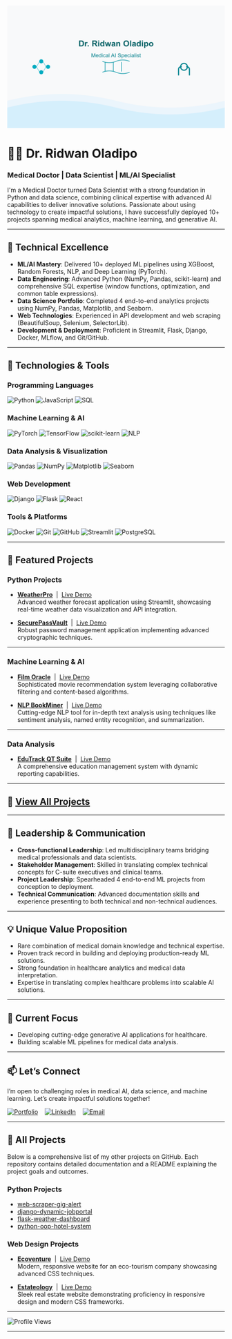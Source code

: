 ![Header](medical-ai-banner.png)

# 👨‍⚕️ Dr. Ridwan Oladipo  
### Medical Doctor | Data Scientist | ML/AI Specialist  

I'm a Medical Doctor turned Data Scientist with a strong foundation in Python and data science, combining clinical expertise with advanced AI capabilities to deliver innovative solutions. Passionate about using technology to create impactful solutions, I have successfully deployed 10+ projects spanning medical analytics, machine learning, and generative AI.

---

## 🔬 **Technical Excellence**
- **ML/AI Mastery**: Delivered 10+ deployed ML pipelines using XGBoost, Random Forests, NLP, and Deep Learning (PyTorch).  
- **Data Engineering**: Advanced Python (NumPy, Pandas, scikit-learn) and comprehensive SQL expertise (window functions, optimization, and common table expressions).  
- **Data Science Portfolio**: Completed 4 end-to-end analytics projects using NumPy, Pandas, Matplotlib, and Seaborn.  
- **Web Technologies**: Experienced in API development and web scraping (BeautifulSoup, Selenium, SelectorLib).  
- **Development & Deployment**: Proficient in Streamlit, Flask, Django, Docker, MLflow, and Git/GitHub.  

---

## 🔧 **Technologies & Tools**
### **Programming Languages**
![Python](https://img.shields.io/badge/-Python-3776AB?logo=python&logoColor=white)
![JavaScript](https://img.shields.io/badge/-JavaScript-F7DF1E?logo=javascript&logoColor=black)
![SQL](https://img.shields.io/badge/-SQL-4479A1?logo=sqlite&logoColor=white)

### **Machine Learning & AI**
![PyTorch](https://img.shields.io/badge/-PyTorch-EE4C2C?logo=pytorch&logoColor=white)
![TensorFlow](https://img.shields.io/badge/-TensorFlow-FF6F00?logo=tensorflow&logoColor=white)
![scikit-learn](https://img.shields.io/badge/-scikit--learn-F7931E?logo=scikit-learn&logoColor=black)
![NLP](https://img.shields.io/badge/-Natural%20Language%20Processing-4285F4?logo=google&logoColor=white)

### **Data Analysis & Visualization**
![Pandas](https://img.shields.io/badge/-Pandas-150458?logo=pandas&logoColor=white)
![NumPy](https://img.shields.io/badge/-NumPy-013243?logo=numpy&logoColor=white)
![Matplotlib](https://img.shields.io/badge/-Matplotlib-11557C?logo=matplotlib&logoColor=white)
![Seaborn](https://img.shields.io/badge/-Seaborn-00BFFF?logo=seaborn&logoColor=white)

### **Web Development**
![Django](https://img.shields.io/badge/-Django-092E20?logo=django&logoColor=white)
![Flask](https://img.shields.io/badge/-Flask-000000?logo=flask&logoColor=white)
![React](https://img.shields.io/badge/-React-61DAFB?logo=react&logoColor=black)

### **Tools & Platforms**
![Docker](https://img.shields.io/badge/-Docker-2496ED?logo=docker&logoColor=white)
![Git](https://img.shields.io/badge/-Git-F05032?logo=git&logoColor=white)
![GitHub](https://img.shields.io/badge/-GitHub-181717?logo=github&logoColor=white)
![Streamlit](https://img.shields.io/badge/-Streamlit-FF4B4B?logo=streamlit&logoColor=white)
![PostgreSQL](https://img.shields.io/badge/-PostgreSQL-336791?logo=postgresql&logoColor=white)

---

## 🚀 **Featured Projects**

### **Python Projects**
- **[WeatherPro](https://github.com/dr-ridwanoladipo/WeatherPro)** &nbsp;|&nbsp; [Live Demo](https://weatherpro-by-drridwan.streamlit.app)
<br>Advanced weather forecast application using Streamlit, showcasing real-time weather data visualization and API integration.

- **[SecurePassVault](https://github.com/dr-ridwanoladipo/SecurePassVault)** &nbsp;|&nbsp; [Live Demo](https://securevaults-by-drridwan.streamlit.app)
<br>Robust password management application implementing advanced cryptographic techniques.

---

### **Machine Learning & AI**
- **[Film Oracle](https://github.com/dr-ridwanoladipo/film-oracle)** &nbsp;|&nbsp; [Live Demo](https://film-oracle-by-drridwan.streamlit.app)
<br>Sophisticated movie recommendation system leveraging collaborative filtering and content-based algorithms.

- **[NLP BookMiner](https://github.com/dr-ridwanoladipo/NLP-BookMiner)** &nbsp;|&nbsp; [Live Demo](https://nlp-bookminer-by-drridwan.streamlit.app)
<br>Cutting-edge NLP tool for in-depth text analysis using techniques like sentiment analysis, named entity recognition, and summarization.

---

### **Data Analysis**
- **[EduTrack QT Suite](https://github.com/dr-ridwanoladipo/edutrack-qt-suite)** &nbsp;|&nbsp; [Live Demo](https://edutrack-qt-by-drridwan.streamlit.app)
<br>A comprehensive education management system with dynamic reporting capabilities.

---

## 🔗 [View All Projects](#all-projects)  

---

## 👥 **Leadership & Communication**
- **Cross-functional Leadership**: Led multidisciplinary teams bridging medical professionals and data scientists.  
- **Stakeholder Management**: Skilled in translating complex technical concepts for C-suite executives and clinical teams.  
- **Project Leadership**: Spearheaded 4 end-to-end ML projects from conception to deployment.  
- **Technical Communication**: Advanced documentation skills and experience presenting to both technical and non-technical audiences.  

---

## 💡 **Unique Value Proposition**
- Rare combination of medical domain knowledge and technical expertise.  
- Proven track record in building and deploying production-ready ML solutions.  
- Strong foundation in healthcare analytics and medical data interpretation.  
- Expertise in translating complex healthcare problems into scalable AI solutions.  

---

## 🔮 **Current Focus**
- Developing cutting-edge generative AI applications for healthcare.  
- Building scalable ML pipelines for medical data analysis.  

---

## 📫 **Let’s Connect**
I’m open to challenging roles in medical AI, data science, and machine learning. Let’s create impactful solutions together!

[![Portfolio](https://img.shields.io/badge/-Portfolio-brightgreen?style=flat-square&logo=web)](https://your-portfolio-link.com)
&nbsp;&nbsp;&nbsp;[![LinkedIn](https://img.shields.io/badge/-LinkedIn-blue?style=flat-square&logo=linkedin)](https://linkedin.com/in/your-profile)
&nbsp;&nbsp;&nbsp;[![Email](https://img.shields.io/badge/-Email-red?style=flat-square&logo=gmail)](mailto:your-email@example.com)

---

## <a name="all-projects"></a> 📂 **All Projects**
Below is a comprehensive list of my other projects on GitHub. Each repository contains detailed documentation and a README explaining the project goals and outcomes.

### **Python Projects**
- [web-scraper-gig-alert](https://github.com/dr-ridwanoladipo/web-scraper-gig-alert)  
- [django-dynamic-jobportal](https://github.com/dr-ridwanoladipo/django-dynamic-jobportal)  
- [flask-weather-dashboard](https://github.com/dr-ridwanoladipo/flask-weather-dashboard)  
- [python-oop-hotel-system](https://github.com/dr-ridwanoladipo/python-oop-hotel-system)  

### **Web Design Projects**
- **[Ecoventure](https://github.com/dr-ridwanoladipo/Ecoventure)** &nbsp;|&nbsp; [Live Demo](https://ecoventure-by-drridwan.netlify.app)
<br>Modern, responsive website for an eco-tourism company showcasing advanced CSS techniques.

- **[Estateology](https://github.com/dr-ridwanoladipo/Estateology)** &nbsp;|&nbsp; [Live Demo](https://estateology-by-drridwan.netlify.app)
<br>Sleek real estate website demonstrating proficiency in responsive design and modern CSS frameworks.

---

![Profile Views](https://komarev.com/ghpvc/?username=dr-ridwanoladipo&color=blue)

---